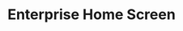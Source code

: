 ---
title: Enterprise Home Screen
img: ehs-logo.png
layout: list-mx.html
menu:
  title: Enterprise Home Screen
  items:
    - title: Home
      url: /ehs/2-3/guide/about
    - title: Getting Started
      url: /ehs/2-3/guide/gettingstarted
    - title: Tutorials
      url: /ehs/2-3/tutorial/
    - title: Guides
      url: /ehs/2-3/guide/
    - icon: fa fa-search
      url: /ehs/2-3/search
    - icon: fa fa-download
      url: /ehs/2-3/download
---